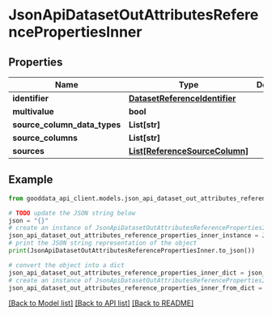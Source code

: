 # JsonApiDatasetOutAttributesReferencePropertiesInner


## Properties

Name | Type | Description | Notes
------------ | ------------- | ------------- | -------------
**identifier** | [**DatasetReferenceIdentifier**](DatasetReferenceIdentifier.md) |  | 
**multivalue** | **bool** |  | 
**source_column_data_types** | **List[str]** |  | [optional] 
**source_columns** | **List[str]** |  | [optional] 
**sources** | [**List[ReferenceSourceColumn]**](ReferenceSourceColumn.md) |  | [optional] 

## Example

```python
from gooddata_api_client.models.json_api_dataset_out_attributes_reference_properties_inner import JsonApiDatasetOutAttributesReferencePropertiesInner

# TODO update the JSON string below
json = "{}"
# create an instance of JsonApiDatasetOutAttributesReferencePropertiesInner from a JSON string
json_api_dataset_out_attributes_reference_properties_inner_instance = JsonApiDatasetOutAttributesReferencePropertiesInner.from_json(json)
# print the JSON string representation of the object
print(JsonApiDatasetOutAttributesReferencePropertiesInner.to_json())

# convert the object into a dict
json_api_dataset_out_attributes_reference_properties_inner_dict = json_api_dataset_out_attributes_reference_properties_inner_instance.to_dict()
# create an instance of JsonApiDatasetOutAttributesReferencePropertiesInner from a dict
json_api_dataset_out_attributes_reference_properties_inner_from_dict = JsonApiDatasetOutAttributesReferencePropertiesInner.from_dict(json_api_dataset_out_attributes_reference_properties_inner_dict)
```
[[Back to Model list]](../README.md#documentation-for-models) [[Back to API list]](../README.md#documentation-for-api-endpoints) [[Back to README]](../README.md)


